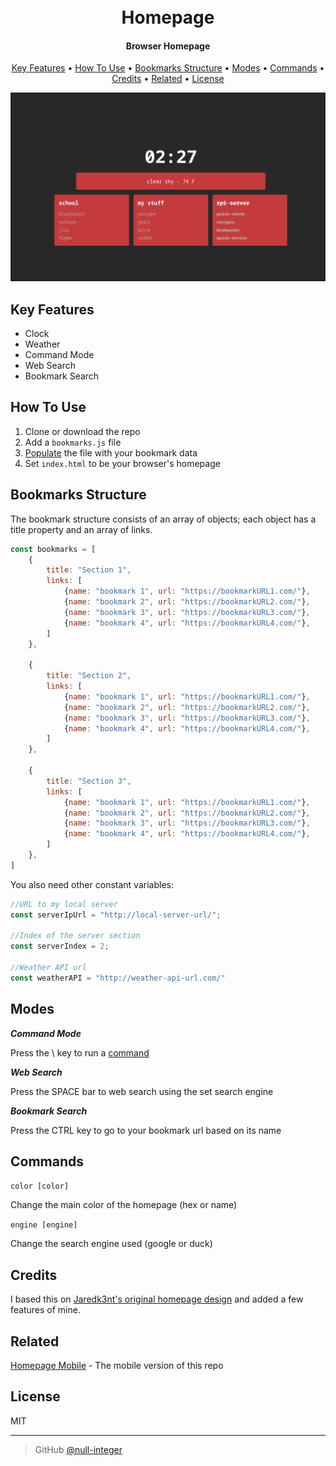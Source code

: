 
<h1 align="center">
  <br>
  Homepage
  <br>
</h1>

<h4 align="center">Browser Homepage</h4>

<p align="center">
  <a href="#key-features">Key Features</a> •
  <a href="#how-to-use">How To Use</a> •
  <a href="#bookmarks-structure">Bookmarks Structure</a> •
  <a href="#modes">Modes</a> •
  <a href="#commands">Commands</a> •
  <a href="#credits">Credits</a> •
  <a href="#related">Related</a> •
  <a href="#license">License</a>
</p>

![screenshot](screenshot.png)

## Key Features

* Clock
* Weather
* Command Mode
* Web Search
* Bookmark Search

## How To Use

1. Clone or download the repo
2. Add a `bookmarks.js` file
3. <a href="bookmarks-structure">Populate</a> the file with your bookmark data
4. Set `index.html` to be your browser's homepage

## Bookmarks Structure
The bookmark structure consists of an array of objects; each object has a title property and an array of links.

```js
const bookmarks = [
    {
        title: "Section 1",
        links: [
            {name: "bookmark 1", url: "https://bookmarkURL1.com/"},
            {name: "bookmark 2", url: "https://bookmarkURL2.com/"},
            {name: "bookmark 3", url: "https://bookmarkURL3.com/"},
            {name: "bookmark 4", url: "https://bookmarkURL4.com/"},
        ]
    },
    
    {
        title: "Section 2",
        links: [
            {name: "bookmark 1", url: "https://bookmarkURL1.com/"},
            {name: "bookmark 2", url: "https://bookmarkURL2.com/"},
            {name: "bookmark 3", url: "https://bookmarkURL3.com/"},
            {name: "bookmark 4", url: "https://bookmarkURL4.com/"},
        ]
    },
    
    {
        title: "Section 3",
        links: [
            {name: "bookmark 1", url: "https://bookmarkURL1.com/"},
            {name: "bookmark 2", url: "https://bookmarkURL2.com/"},
            {name: "bookmark 3", url: "https://bookmarkURL3.com/"},
            {name: "bookmark 4", url: "https://bookmarkURL4.com/"},
        ]
    },
]
```

You also need other constant variables: 
```js
//URL to my local server
const serverIpUrl = "http://local-server-url/";

//Index of the server section
const serverIndex = 2;

//Weather API url
const weatherAPI = "http://weather-api-url.com/"
```

## Modes

***Command Mode***

Press the \ key to run a <a href="#commands">command</a>

***Web Search***

Press the SPACE bar to web search using the set search engine


***Bookmark Search***

Press the CTRL key to go to your bookmark url based on its name

## Commands

`color [color]`

Change the main color of the homepage (hex or name)

`engine [engine]`

Change the search engine used (google or duck)

## Credits

I based this on <a href="https://github.com/Jaredk3nt/homepage">Jaredk3nt's original homepage design</a> and added a few features of mine.

## Related

[Homepage Mobile](https://github.com/) - The mobile version of this repo

## License

MIT

---
>GitHub [@null-integer](https://github.com/null-integer)